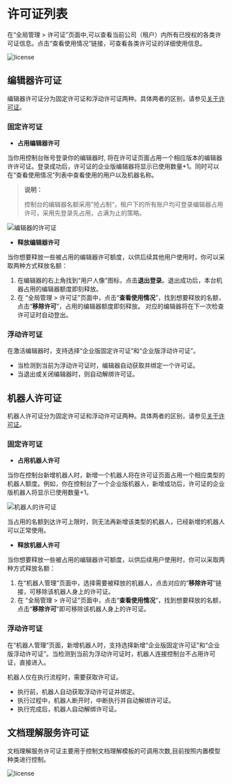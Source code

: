 # 许可证列表

在“全局管理 > 许可证”页面中,可以查看当前公司（租户）内所有已授权的各类许可证信息。点击“查看使用情况”链接，可查看各类许可证的详细使用信息。

![license](https://docimages.blob.core.chinacloudapi.cn/images/Console/docreader/licensenew2.png)

## 编辑器许可证

编辑器许可证分为固定许可证和浮动许可证两种。具体两者的区别，请参见[关于许可证](../license/aboutLicense.md)。

### 固定许可证

- **占用编辑器许可**

当你用控制台账号登录你的编辑器时, 将在许可证页面占用一个相应版本的编辑器许许可证。登录成功后，许可证的企业版编辑器将显示已使用数量+1。同时可以在“查看使用情况”列表中查看使用的用户以及机器名称。

>**说明：**
>
>控制台的编辑器名额采用”抢占制“，租户下的所有账户均可登录编辑器占用许可，采用先登录先占用，占满为止的策略。

![编辑器的许可证](https://docimages.blob.core.chinacloudapi.cn/images/Console/studiolicense20210628.png)

- **释放编辑器许可**

当你想要释放一些被占用的编辑器许可额度，以供后续其他用户使用时，你可以采取两种方式释放名额：

1. 在编辑器的右上角找到“用户人像”图标，点击**退出登录**。退出成功后，本台机器占用的编辑器额度即刻释放。
2. 在 “全局管理 > 许可证”页面中，点击“**查看使用情况**”，找到想要释放的名额，点击“**移除许可**”，占用的编辑器额度即刻释放。 对应的编辑器将在下一次检查许可证时自动登出。

### 浮动许可证

在激活编辑器时，支持选择“企业版固定许可证”和“企业版浮动许可证”。

- 当检测到当前为浮动许可证时，编辑器自动获取并绑定一个许可证。
- 当退出或关闭编辑器时，则自动解绑许可证。

## 机器人许可证

机器人许可证分为固定许可证和浮动许可证两种。具体两者的区别，请参见[关于许可证](../license/aboutLicense.md)。
### 固定许可证

- **占用机器人许可**

当你在控制台新增机器人时，新增一个机器人将在许可证页面占用一个相应类型的机器人额度。例如，你在控制台了一个企业版机器人，新增成功后，许可证的企业版机器人将显示已使用数量+1。

![机器人的许可证](https://docimages.blob.core.chinacloudapi.cn/images/Console/robotlicense20210628.png)

当占用的名额到达许可上限时，则无法再新增该类型的机器人，已经新增的机器人可以正常使用。

- **释放机器人许可**

当你想要释放一些被占用的编辑器许可额度，以供后续用户使用时，你可以采取两种方式释放名额：

1. 在“机器人管理”页面中，选择需要被释放的机器人，点击对应的“**移除许可**”链接，可移除该机器人身上的许可证。
2. 在 “全局管理 > 许可证”页面中，点击“**查看使用情况**”，找到想要释放的名额，点击“**移除许可**”即可移除该机器人身上的许可证。

### 浮动许可证

在“机器人管理”页面，新增机器人时，支持选择新增“企业版固定许可证”和“企业版浮动许可证”。当检测到当前为浮动许可证时，机器人连接控制台不占用许可证，直接进入。

机器人仅在执行流程时，需要获取许可证。

- 执行前，机器人自动获取浮动许可证并绑定。
- 执行过程中，机器人断开时，中断执行并自动解绑许可证。
- 执行完成后，机器人自动解绑许可证。

## 文档理解服务许可证

文档理解服务许可证主要用于控制文档理解模板的可调用次数,目前按照内置模型种类进行控制。

![license](https://docimages.blob.core.chinacloudapi.cn/images/Console/docreader/licensenew1.png)
